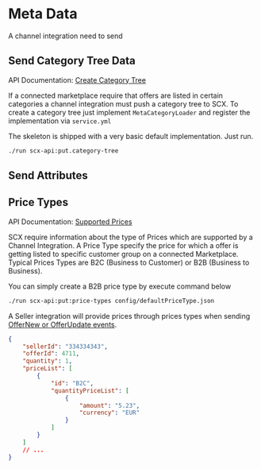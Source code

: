 # Meta Data

A channel integration need to send 

## Send Category Tree Data

API Documentation: [Create Category Tree](https://scx-sandbox.ui.jtl-software.com/docs/api_channel.html#operation/CreateChannelCategoryTree)

If a connected marketplace require that offers are listed in certain categories a channel integration must push
a category tree to SCX. To create a category tree just implement `MetaCategoryLoader` and register the implementation
via `service.yml` 

The skeleton is shipped with a very basic default implementation. Just run.

````bash
./run scx-api:put.category-tree
````

## Send Attributes




## Price Types

API Documentation: [Supported Prices](https://scx-sandbox.ui.jtl-software.com/docs/api_channel.html#tag/Supported-Prices)

SCX require information about the type of Prices which are supported by a Channel Integration. A Price Type specify the price 
for which a offer is getting listed to specific customer group on a connected Marketplace. Typical Prices Types are 
B2C (Business to Customer) or B2B (Business to Business).

You can simply create a B2B price type by execute command below

````bash
./run scx-api:put:price-types config/defaultPriceType.json
````

A Seller integration will provide prices through prices types when sending 
[OfferNew or OfferUpdate events](https://scx-sandbox.ui.jtl-software.com/docs/api_channel.html#operation/GetEvents). 

````json
{
    "sellerId": "334334343",
    "offerId": 4711,
    "quantity": 1,
    "priceList": [
        {
            "id": "B2C",
            "quantityPriceList": [
                {
                    "amount": "5.23",
                    "currency": "EUR"
                }
            ]
        }
    ]
    // ...
}
````
